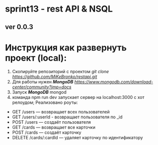 # sprint13 - rest API & NSQL
## ver 0.0.3
# Инструкция как развернуть проект (local):
1) Cкопируйте репозиторий с проектом  *git clone <https://github.com/MiKeBronko/restapi.git>*
2) Для работы нужен ***MongoDB*** *<https://www.mongodb.com/download-center/community?jmp=docs>*
3) Запуск ***MongoDB*** mongod
4) команда npm run dev запускает сервер на localhost:3000 с хот релоудом;
Реализовано роуты:
 - GET /users — возвращает всех пользователей
 - GET /users/:userId - возвращает пользователя по _id
 - POST /users — создаёт пользователя
 - GET /cards — возвращает все карточки
 - POST /cards — создаёт карточку
 - DELETE /cards/:cardId — удаляет карточку по идентификатору
